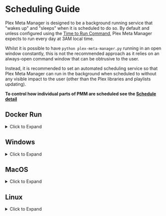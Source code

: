 # Scheduling Guide

Plex Meta Manager is designed to be a background running service that "wakes up" and "sleeps" when it is scheduled to do so. By default and unless configured using the [Time to Run Command](../environmental.md#time-to-run), Plex Meta Manager expects to run every day at 3AM local time.

Whilst it is possible to have `python plex-meta-manager.py` running in an open window constantly, this is not the recommended approach as it relies on an always-open command window that can be obtrusive to the user.

Instead, it is recommended to set an automated scheduling service so that Plex Meta Manager can run in the background when scheduled to without any visible impact to the user (other than the Plex libraries and playlists updating).

**To control how individual parts of PMM are scheduled see the [Schedule detail](../../metadata/details/schedule)**

## Docker Run

<details>
  <summary>Click to Expand</summary>

Using docker is the simplest and most robust solution to automating Plex Meta Manager scheduling.

When running Plex Meta Manager within docker, the session will resume after a system reboot (assuming Docker is set to start at system startup, which is the default) and Plex Meta Manager will run in the background at all times.

There's a [Docker Walkthrough](docker) with more detailed instructions on setting up Plex Meta Manager within docker. The simplest command to facilitate a docker run is:

```
docker run -d \
  --restart=unless-stopped \
  -v /path/to/config:/config:rw \
  meisnate12/plex-meta-manager
```

This will run Plex Meta Manager in the background persistently until it is stopped by the user. While the docker container will be persistently running, Plex Meta Manager will not begin the run until the scheduled time.

Further customizations of the docker run command can be used to specify set times to run Plex Meta Manager, further information on this and other Run Commands can be found [here](../environmental.md#time-to-run)
</details>

## Windows

<details>
  <summary>Click to Expand</summary>

### Task Scheduler

Windows Task Scheduler is advised for those who followed the Windows instructions in the [Local Walkthrough Guides](local) and/or do not want to run Plex Meta Manager within docker.

Windows Task Scheduler allows the user to run commands and services at scheduled times and intervals.

There are two methods of running Plex Meta Manager:
* Single run Scheduled Task
* Background run Scheduled Task

These will be explained further down this page.

These guides assume the user has followed the Windows instructions in the [Local Walkthrough Guides](local) which includes setting up the [virtual environment](local.md#setting-up-a-virtual-environment). Please also ensure to edit any commands to be reflective of the live environment (such as usernames, installation directories).

### Background Run Scheduled Task

This method will start Plex Meta Manager at system startup and will keep the script running in the background indefinitely. The user can then define set days and times for the Configuration File to be processed, and Plex Meta Manager will handle processing as and when required.

This is the recommended approach as it allows the user additional control over how and when Plex Meta Manager processes.

<details>
  <summary>Background Run Scheduled Task</summary>

1. Create a `waiter.cmd` file by opening the text editor (i.e. Notepad, TextEdit) and pasting the following code:

   ```batch
   cd C:\Users\USERNAMEHERE\Plex-Meta-Manager
   .\pmm-venv\Scripts\python .\plex_meta_manager.py
   ```
* This will navigate to the PMM directory, then run PMM. At the scheduled time [as defined within Plex Meta Manager], PMM will process the Configuration File and will then wait until the next scheduled time.

1. Open Task Scheduler by searching for it in the Start Menu or by opening the Run window (Windows + R) and typing taskschd.msc before hitting OK.

* ** Ensure that Task Scheduler is opened and not Task Manager **

   ![task-scheduler](task-scheduler/02-open-task-scheduler.png)

3. Select "Create a basic task" on the right-hand column

   ![task-scheduler](task-scheduler/03-task-scheduler-main.png)

4. Give the task a name, in this example `Background PMM` and then select "Next"

   ![task-scheduler](task-scheduler/06-basic-task-02.png)

5. Choose the frequency that PMM should run and then select "Next", `When the computer starts` is recommended.

   ![task-scheduler](task-scheduler/06-basic-task-03.png)

6. Choose the action "Start a program" and select "Next".

   ![task-scheduler](task-scheduler/06-basic-task-04.png)

7. Click "Browse", Navigate to the PMM directory and choose `waiter.cmd`, which was created in Step 1, then select "Open".  NOTE: Your path may vary from the illustration here; navigate to the file you created and saved in Step 1.

   ![task-scheduler](task-scheduler/06-basic-task-05.png)

8. Copy the directory everything up to but not including `waiter.cmd` from the "Program/Script" field, and paste it into the "Start in" field.  This is `C:\User\IEUser\Plex-Meta-Manager-1.15.1` in the example below, then select "next".  NOTE: Your path may vary from the illustration or example.

   ![task-scheduler](task-scheduler/06-basic-task-06.png)

9. Click "Finish".

10. Click "Task Schedule Library" on the left. The "Background PMM" task should be visible.

Plex Meta Manager will now launch at system startup, but will wait until the user-specified scheduled time before executing, and will then wait in the background for the next scheduled run.

</details>

### Single Run Scheduled Task

This method will start Plex Meta Manager at the desired time, immediately begin running the Configuration File and will then kill the process once it has completed.

<details>
  <summary>Single Run Scheduled Task</summary>

1. Create a `runner.cmd` file by opening the text editor (i.e. Notepad, TextEdit) and pasting the following code:

   ```batch
   cd C:\Users\USERNAMEHERE\Plex-Meta-Manager
   .\pmm-venv\Scripts\python .\plex_meta_manager.py --run
   ```
* This will navigate to the PMM directory, then launch PMM using the `-r`/`--run` flag which triggers an immediate run. Once complete, Plex Meta Manager will exit.

   Save this file to C:\Users\USERNAMEHERE\Plex-Meta-Manager\runner.cmd`.

2. Open Task Scheduler by searching for it in the Start Menu or by opening the Run window (Windows + R) and typing taskschd.msc before hitting OK.

* ** Ensure that Task Scheduler is opened and not Task Manager **

   ![task-scheduler](task-scheduler/02-open-task-scheduler.png)

3. Select "Create a basic task" on the right-hand column

   ![task-scheduler](task-scheduler/03-task-scheduler-main.png)

4. Give the task a name, in this example `Run PMM` and then select "Next"

   ![task-scheduler](task-scheduler/04-basic-task-01.png)

5. Choose the frequency that PMM should run and then select "Next", `Daily` is recommended.

   ![task-scheduler](task-scheduler/04-basic-task-02.png)

6. Specify the first date and time at which PMM should run and then select "Next".

   ![task-scheduler](task-scheduler/04-basic-task-03.png)

7. Choose the action "Start a program" and select "Next".

   ![task-scheduler](task-scheduler/04-basic-task-04.png)

8. Click "Browse", Navigate to the PMM directory and choose `runner.cmd`, which was created in Step 1, then select "Open".

   ![task-scheduler](task-scheduler/04-basic-task-05.png)

9. Copy the directory everything up to but not including `runner.cmd` from the "Program/Script" field, and paste it into the "Start in" field.  This is `C:\User\IEUser\Plex-Meta-Manager-1.15.1` in the example below, then select "next".

   ![task-scheduler](task-scheduler/04-basic-task-06.png)

10. Check "Open the properties dialog" if desired (not required) then select "Finish".

   ![task-scheduler](task-scheduler/04-basic-task-07.png)


11. Click "Task Schedule Library" on the left. The PMM Run task should be visible.

   ![task-scheduler](task-scheduler/04-basic-task-09.png)

Plex Meta Manager will now run at the set date/time you selected in Step 6, and will run each subsequent day at the same time.

</details>
</details>

## MacOS

<details>
  <summary>Click to Expand</summary>

<details>
  <summary>Launchd Service</summary>

1. Create launchd service:

   A couple examples; you'll want to edit the THINGS IN ALL CAPS to reflect your system.

   Keep PMM running constantly, let it wait to do its thing at 3AM:

   ```
   <?xml version="1.0" encoding="UTF-8"?>
   <!DOCTYPE plist PUBLIC "-//Apple//DTD PLIST 1.0//EN" "http://www.apple.com/DTDs/PropertyList-1.0.dtd">
   <plist version="1.0">
   <dict>
   	<key>Label</key>
   	<string>com.YOUR_USERNAME.plex-meta-manager</string>
   	<key>ProgramArguments</key>
   	<array>
   		<string>sh</string>
   		<string>-c</string>
   		<string>pmm-venv/bin/python plex-meta-manager.py --config /PATH/TO/PMM/config/config.yml</string>
   	</array>
   	<key>UserName</key>
   	<string>YOUR_USERNAME</string>
   	<key>WorkingDirectory</key>
   	<string>/PATH/TO/PMM</string>
   </dict>
   </plist>
   ```

   Run PMM every 6 hours, running it immediately and letting it quit:

   ```
   <?xml version="1.0" encoding="UTF-8"?>
   <!DOCTYPE plist PUBLIC "-//Apple//DTD PLIST 1.0//EN" "http://www.apple.com/DTDs/PropertyList-1.0.dtd">
   <plist version="1.0">
   <dict>
   	<key>Label</key>
   	<string>com.YOUR_USERNAME.plex-meta-manager</string>
   	<key>ProgramArguments</key>
   	<array>
   		<string>sh</string>
   		<string>-c</string>
   		<string>pmm-venv/bin/python plex-meta-manager.py --config /PATH/TO/PMM/config/config.yml --run</string>
   	</array>
   	<key>StartCalendarInterval</key>
   	<array>
   		<dict>
   			<key>Hour</key>
   			<integer>6</integer>
   		</dict>
   		<dict>
   			<key>Hour</key>
   			<integer>12</integer>
   		</dict>
   		<dict>
   			<key>Hour</key>
   			<integer>18</integer>
   		</dict>
   		<dict>
   			<key>Hour</key>
   			<integer>24</integer>
   		</dict>
   	</array>
   	<key>UserName</key>
   	<string>YOUR_USERNAME</string>
   	<key>WorkingDirectory</key>
   	<string>/PATH/TO/PMM</string>
   </dict>
   </plist>
   ```

   A useful tool to generate these plist files is [https://zerolaunched.herokuapp.com/](https://zerolaunched.herokuapp.com/)

   Save this file as `com.YOUR_USERNAME.plex-meta-manager.plist` in `~/Library/LaunchAgents`.

2. Load and start the agent 🚀

   Retrieve your user id with `id -u` in Terminal.  You'll need it for the commands in this step.

   Load the agent by executing the following commands:

   ```
   cd ~/Library/LaunchAgents/
   launchctl bootstrap gui/YOUR-USER-ID com.YOUR_USERNAME.plex-meta-manager.plist
   ```

   And then kick-start it with:

   ```
   launchctl kickstart -k gui/YOUR-USER-ID/com.YOUR_USERNAME.plex-meta-manager
   ```

   Note that this command uses the *label*, not the plist filename. The -k options means that the service will first be killed, if running.

   The agent should now be active and starting the program according to the schedule you set.
</details>


<details>
  <summary>cron Schedule</summary>

See the cron section below.
</details>

</details>

## Linux

<details>
  <summary>Click to Expand</summary>

<details>
  <summary>cron Schedule</summary>

1. Decide when you want to run Plex Meta Manager

   `cron` needs a specific syntax to express schedules.  A cron schedule is something like "Every Tuesday at 4" or "5 minutes past every other hour".

   You can generate the required line by checking boxes using something like [crontab-generator](https://crontab-generator.org/).

   The command you use in crontab will probably be the command you use to run it on the command line.

   A command you could use for this:

   ```
   cd /path/to/plex-meta-manager && pmm-venv/bin/python plex_meta_manager.py --config config/config.yml --run
   ```

   NOTE: This is assuming you created the `pmm-venv` virtual environment as described in the [Local Walkthrough](local)

2. Open the system crontab for editing:

   ```bash
   sudo crontab -e
   ```

3. Paste in the crontab line you got from `crontab-generator`, or type in one of your own.

4. Save and close the file.
</details>

<details>
  <summary>Systemctl Service</summary>

1. Create the service file:

   ```bash
   sudo nano /etc/systemd/system/plex-meta-manager.service
   ```

   Put the following into the file:
   ```
   # /etc/systemd/system/plex-meta-manager.service

   [Unit]
   Description=Plex Meta Manager
   After=network-online.target

   [Service]
   User=USER
   Group=GROUP
   Type=simple
   Environment=LC_ALL=C.UTF-8
   Environment=LANG=C.UTF-8
   WorkingDirectory=/path/to/plex-meta-manager
   ExecStart=/path/to/plex-meta-manager/pmm-venv/bin/python /path/to/plex-meta-manager/plex_meta_manager.py
   Restart=always
   RestartSec=10

   [Install]
   WantedBy=default.target
   ```

   Change `USER` and `GROUP` to reflect your user and group.

   Change `/path/to/plex-meta-manager` to reflect where you've installed Plex Meta Manager.

   NOTE: This is assuming you created the `pmm-venv` virtual environment as described in the [Local Walkthrough](local)

   Save and close the file.

2. Load and start the service

   ```shell
   sudo systemctl daemon-reload
   sudo systemctl start plex-meta-manager.service
   ```

3. You can check whether the service is running with:

   ```shell
   sudo systemctl status plex-meta-manager.service
   ```
</details>
</details>